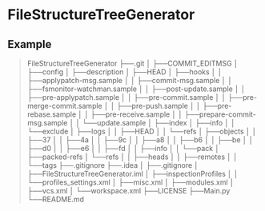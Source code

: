 # FileStructureTreeGenerator

## Example

>FileStructureTreeGenerator
>├──.git
>│  ├──COMMIT_EDITMSG
>│  ├──config
>│  ├──description
>│  ├──HEAD
>│  ├──hooks
>│  │  ├──applypatch-msg.sample
>│  │  ├──commit-msg.sample
>│  │  ├──fsmonitor-watchman.sample
>│  │  ├──post-update.sample
>│  │  ├──pre-applypatch.sample
>│  │  ├──pre-commit.sample
>│  │  ├──pre-merge-commit.sample
>│  │  ├──pre-push.sample
>│  │  ├──pre-rebase.sample
>│  │  ├──pre-receive.sample
>│  │  ├──prepare-commit-msg.sample
>│  │  └──update.sample
>│  ├──index
>│  ├──info
>│  │  └──exclude
>│  ├──logs
>│  │  ├──HEAD
>│  │  └──refs
>│  ├──objects
>│  │  ├──37
>│  │  ├──4a
>│  │  ├──9c
>│  │  ├──a8
>│  │  ├──b6
>│  │  ├──be
>│  │  ├──d0
>│  │  ├──e6
>│  │  ├──fd
>│  │  ├──info
>│  │  └──pack
>│  ├──packed-refs
>│  └──refs
>│  │  ├──heads
>│  │  ├──remotes
>│  │  └──tags
>├──.gitignore
>├──.idea
>│  ├──.gitignore
>│  ├──FileStructureTreeGenerator.iml
>│  ├──inspectionProfiles
>│  │  └──profiles_settings.xml
>│  ├──misc.xml
>│  ├──modules.xml
>│  ├──vcs.xml
>│  └──workspace.xml
>├──LICENSE
>├──Main.py
>└──README.md

